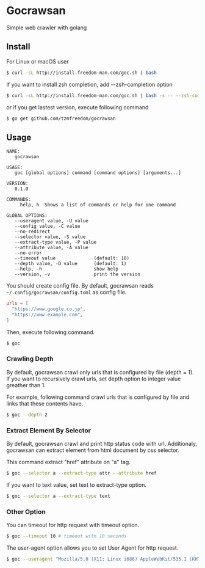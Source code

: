 # Gocrawsan

Simple web crawler with golang

## Install

For Linux or macOS user
```bash
$ curl -sL http://install.freedom-man.com/goc.sh | bash
```
If you want to install zsh completion, add --zsh-completion option
```bash
$ curl -sL http://install.freedom-man.com/goc.sh | bash -s -- --zsh-completion
```
or if you get lastest version, execute following command
```bash
$ go get github.com/tzmfreedom/gocrawsan
```

## Usage

```
NAME:
   gocrawsan

USAGE:
   goc [global options] command [command options] [arguments...]

VERSION:
   0.1.0

COMMANDS:
     help, h  Shows a list of commands or help for one command

GLOBAL OPTIONS:
   --useragent value, -U value
   --config value, -C value
   --no-redirect
   --selector value, -S value
   --extract-type value, -P value
   --attribute value, -A value
   --no-error
   --timeout value              (default: 10)
   --depth value, -D value      (default: 1)
   --help, -h                   show help
   --version, -v                print the version
```

You should create config file. By default, gocrawsan reads `~/.config/gocrawsan/config.toml` as config file.
```toml
urls = [
  "https://www.google.co.jp",
  "https://www.example.com",
]
```

Then, execute following command.
```bash
$ goc
```

### Crawling Depth

By default, gocrawsan crawl only urls that is configured by file (depth = 1).
If you want to recursively crawl urls, set depth option to integer value greather than 1.

For example, following command crawl urls that is configured by file and links that these contents have.
```bash
$ goc --depth 2
```


### Extract Element By Selector

By default, gocrawsan crawl and print http status code with url.
Additionaly, gocrawsan can extract element from html document by css selector.

This command extract "href" attribute on "a" tag.
```bash
$ goc --selector a --extract-type attr --attribute href
```

If you want to text value, set text to extract-type option.
```bash
$ goc --selector a --extract-type text
```

### Other Option

You can timeout for http request with timeout option.
```bash
$ goc --timeout 10 # timeout with 10 seconds
```

The user-agent option allows you to set User Agent for http request.
```bash
$ goc --useragent "Mozilla/5.0 (X11; Linux i686) AppleWebKit/535.1 (KHTML, like Gecko) Ubuntu/11.04 Chromium/14.0.825.0 Chrome/14.0.825.0 Safari/535.1"
```
